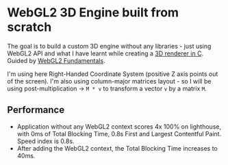 # WebGL2 3D Engine built from scratch

The goal is to build a custom 3D engine without any libraries - just using WebGL2 API and what I have learnt while creating a [3D renderer in C](https://github.com/michalzalobny/3d-renderer-in-c). Guided by [WebGL2 Fundamentals](https://webgl2fundamentals.org/).

I'm using here Right-Handed Coordinate System (positive Z axis points out of the screen). I'm also using column-major matrices layout - so I will be using post-multiplication -> `M * v` to transform a vector `v` by a matrix `M`.

## Performance

- Application without any WebGL2 context scores 4x 100% on lighthouse, with 0ms of Total Blocking Time, 0.8s First and Largest Contentful Paint. Speed index is 0.8s.
- After adding the WebGL2 context, the Total Blocking Time increases to 40ms.
